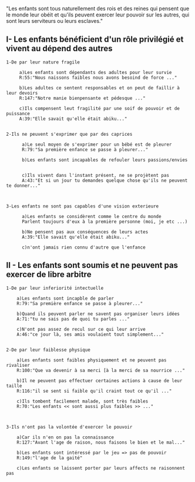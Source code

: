 "Les enfants sont tous naturellement des rois et des reines qui pensent que le monde leur
obéit et qu'ils peuvent exercer leur pouvoir sur les autres, qui sont leurs serviteurs
ou leurs esclaves."



I- Les enfants bénéficient d'un rôle privilégié et vivent au dépend des autres
-------------------------------------------------------------------------------

	1-De par leur nature fragile

	     a)Les enfants sont dépendants des adultes pour leur survie
	     R:55:"Nous naissons faibles nous avons besoind de force ..."

	     b)Les adultes ce sentent responsables et on peut de faillir à leur devoirs
	     R:147:"Notre manie bienpensante et pédesque ..."

	     c)Ils compensent leut fragilité par une soif de pouvoir et de puissance
	     A:39:"Elle savait qu'elle était abiku..."


	2-Ils ne peuvent s'exprimer que par des caprices

	      a)Le seul moyen de s'exprimer pour un bébé est de pleurer
	      R:79:"Sa première enfance se passe à pleurer..."

	      b)Les enfants sont incapables de refouler leurs passions/envies


	      c)Ils vivent dans l'instant présent, ne se projètent pas
	      A:43:"Et si un jour tu demandes quelque chose qu'ils ne peuvent te donner..."

	      

	3-Les enfants ne sont pas capables d'une vision exterieure

	      a)Les enfants se considèrent comme le centre du monde
	      Parlent toujours d'eux à la première personne (moi, je etc ...)
	      
	      b)Ne pensent pas aux conséquences de leurs actes
	      A:39:"Elle savait qu'elle était abiku..."

	      c)n'ont jamais rien connu d'autre que l'enfance








II - Les enfants sont soumis et ne peuvent pas exercer de libre arbitre
-----------------------------------------------------------------------


	1-De par leur inferiorité intectuelle

		a)Les enfants sont incapble de parler
		R:79:"Sa première enfance se passe à pleurer..."

		b)Quand ils peuvent parler ne savent pas organiser leurs idées
		A:71:"tu ne sais pas de quoi tu parles ..."

		c)N'ont pas assez de recul sur ce qui leur arrive
		A:46:"ce jour là, ses amis voulaient tout simplement..."


	2-De par leur faiblesse physique

		a)Les enfants sont faibles physiquement et ne peuvent pas rivaliser 
		R:100:"Que va devenir à sa merci [à la merci de sa nourrice ..."

		b)Il ne peuvent pas effectuer certaines actions à cause de leur taille
		R:116:"il se sent si faible qu'il craint tout ce qu'il ..."

		c)Ils tombent facilement malade, sont très faibles
		R:70:"Les enfants << sont aussi plus faibles >> ..."



	3-Ils n'ont pas la volontée d'exercer le pouvoir

		a)Car ils n'en on pas la connaissance
		R:127:"Avant l'age de raison, nous faisons le bien et le mal..."

		b)Les enfants sont intéressé par le jeu => pas de pouvoir
		R:149:"l'age de la gaité"

		c)Les enfants se laissent porter par leurs affects ne raisonnent pas 